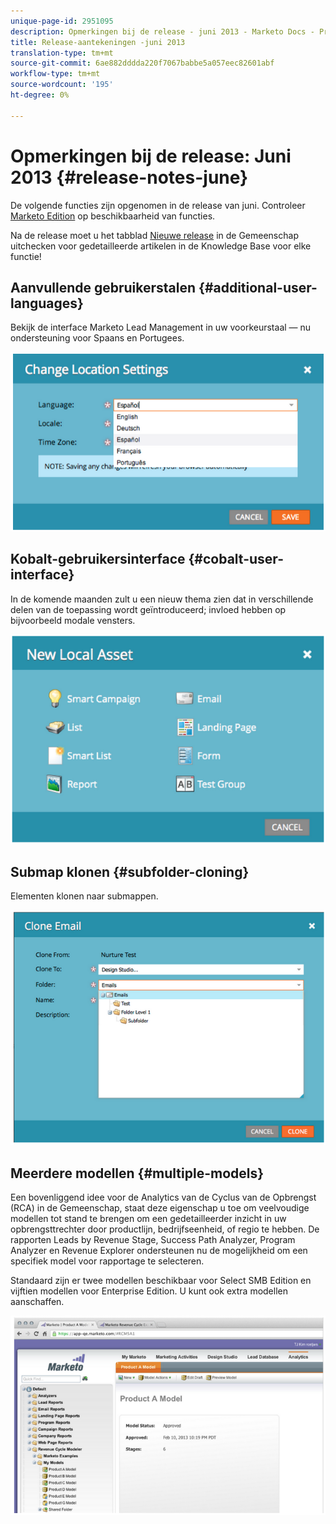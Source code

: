 ```yaml
---
unique-page-id: 2951095
description: Opmerkingen bij de release - juni 2013 - Marketo Docs - Productdocumentatie
title: Release-aantekeningen -juni 2013
translation-type: tm+mt
source-git-commit: 6ae882dddda220f7067babbe5a057eec82601abf
workflow-type: tm+mt
source-wordcount: '195'
ht-degree: 0%

---
```



# Opmerkingen bij de release: Juni 2013 {#release-notes-june}

De volgende functies zijn opgenomen in de release van juni. Controleer [Marketo Edition](https://docs.marketo.com/display/docs/assets/pricing.php) op beschikbaarheid van functies.

Na de release moet u het tabblad [Nieuwe release](release-notes-december-2013.md) in de Gemeenschap uitchecken voor gedetailleerde artikelen in de Knowledge Base voor elke functie!

## Aanvullende gebruikerstalen {#additional-user-languages}

Bekijk de interface Marketo Lead Management in uw voorkeurstaal — nu ondersteuning voor Spaans en Portugees.

![](assets/image2014-9-22-16-3a25-3a54.png)

## Kobalt-gebruikersinterface {#cobalt-user-interface}

In de komende maanden zult u een nieuw thema zien dat in verschillende delen van de toepassing wordt geïntroduceerd; invloed hebben op bijvoorbeeld modale vensters.

![](assets/image2014-9-22-16-3a26-3a8.png)

## Submap klonen {#subfolder-cloning}

Elementen klonen naar submappen.

![](assets/image2014-9-22-16-3a26-3a25.png)

## Meerdere modellen {#multiple-models}

Een bovenliggend idee voor de Analytics van de Cyclus van de Opbrengst (RCA) in de Gemeenschap, staat deze eigenschap u toe om veelvoudige modellen tot stand te brengen om een gedetailleerder inzicht in uw opbrengsttrechter door productlijn, bedrijfseenheid, of regio te hebben. De rapporten Leads by Revenue Stage, Success Path Analyzer, Program Analyzer en Revenue Explorer ondersteunen nu de mogelijkheid om een specifiek model voor rapportage te selecteren.

Standaard zijn er twee modellen beschikbaar voor Select SMB Edition en vijftien modellen voor Enterprise Edition. U kunt ook extra modellen aanschaffen.

![](assets/image2014-9-22-16-3a26-3a59.png)

